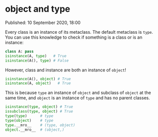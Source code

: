 # object and type

Published: 10 September 2020, 18:00

Every class is an instance of its metaclass. The default metaclass is `type`. You can use this knowledge to check if something is a class or is an instance:

```python
class A: pass
isinstance(A, type)   # True
isinstance(A(), type) # False
```

However, class and instance are both an instance of `object`!

```python
isinstance(A(), object) # True
isinstance(A, object)   # True
```

This is because `type` an instance of `object` and subclass of `object` at the same time, and `object` is an instance of `type` and has no parent classes.

```python
isinstance(type, object) # True
issubclass(type, object) # True
type(type)      # type
type(object)    # type
type.__mro__    # (type, object)
object.__mro__  # (object,)
```
